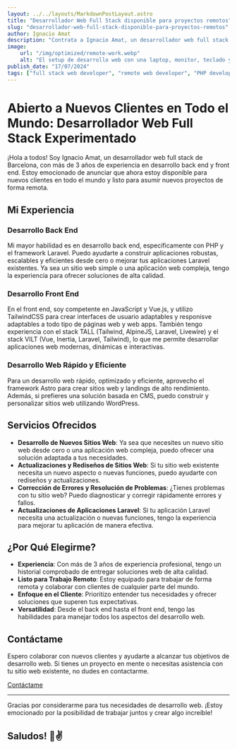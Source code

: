 ```yaml
---
layout: ../../layouts/MarkdownPostLayout.astro
title: "Desarrollador Web Full Stack disponible para proyectos remotos"
slug: "desarrollador-web-full-stack-disponible-para-proyectos-remotos"
author: Ignacio Amat
description: "Contrata a Ignacio Amat, un desarrollador web full stack experimentado de Barcelona, especializado en PHP, Laravel, stack TALL, stack VILT, JavaScript, Vue.js y TailwindCSS. Disponible para nuevos clientes en todo el mundo."
image:
    url: "/img/optimized/remote-work.webp"
    alt: "El setup de desarrollo web con una laptop, monitor, teclado y ratón en un escritorio limpio y organizado."
publish_date: "17/07/2024"
tags: ["full stack web developer", "remote web developer", "PHP developer", "Laravel developer", "web development services", "TailwindCSS"]
---
```

# Abierto a Nuevos Clientes en Todo el Mundo: Desarrollador Web Full Stack Experimentado

¡Hola a todos! Soy Ignacio Amat, un desarrollador web full stack de Barcelona, con más de 3 años de experiencia en desarrollo back end y front end. Estoy emocionado de anunciar que ahora estoy disponible para nuevos clientes en todo el mundo y listo para asumir nuevos proyectos de forma remota.

## Mi Experiencia

### Desarrollo Back End
Mi mayor habilidad es en desarrollo back end, específicamente con PHP y el framework Laravel. Puedo ayudarte a construir aplicaciones robustas, escalables y eficientes desde cero o mejorar tus aplicaciones Laravel existentes. Ya sea un sitio web simple o una aplicación web compleja, tengo la experiencia para ofrecer soluciones de alta calidad.

### Desarrollo Front End
En el front end, soy competente en JavaScript y Vue.js, y utilizo TailwindCSS para crear interfaces de usuario adaptables y responisve adaptables a todo tipo de páginas web y web apps. También tengo experiencia con el stack TALL (Tailwind, AlpineJS, Laravel, Livewire) y el stack VILT (Vue, Inertia, Laravel, Tailwind), lo que me permite desarrollar aplicaciones web modernas, dinámicas e interactivas.

### Desarrollo Web Rápido y Eficiente
Para un desarrollo web rápido, optimizado y eficiente, aprovecho el framework Astro para crear sitios web y landings de alto rendimiento. Además, si prefieres una solución basada en CMS, puedo construir y personalizar sitios web utilizando WordPress.

## Servicios Ofrecidos

- **Desarrollo de Nuevos Sitios Web**: Ya sea que necesites un nuevo sitio web desde cero o una aplicación web compleja, puedo ofrecer una solución adaptada a tus necesidades.
- **Actualizaciones y Rediseños de Sitios Web**: Si tu sitio web existente necesita un nuevo aspecto o nuevas funciones, puedo ayudarte con rediseños y actualizaciones.
- **Corrección de Errores y Resolución de Problemas**: ¿Tienes problemas con tu sitio web? Puedo diagnosticar y corregir rápidamente errores y fallos.
- **Actualizaciones de Aplicaciones Laravel**: Si tu aplicación Laravel necesita una actualización o nuevas funciones, tengo la experiencia para mejorar tu aplicación de manera efectiva.

## ¿Por Qué Elegirme?

- **Experiencia**: Con más de 3 años de experiencia profesional, tengo un historial comprobado de entregar soluciones web de alta calidad.
- **Listo para Trabajo Remoto**: Estoy equipado para trabajar de forma remota y colaborar con clientes de cualquier parte del mundo.
- **Enfoque en el Cliente**: Prioritizo entender tus necesidades y ofrecer soluciones que superen tus expectativas.
- **Versatilidad**: Desde el back end hasta el front end, tengo las habilidades para manejar todos los aspectos del desarrollo web.

## Contáctame

Espero colaborar con nuevos clientes y ayudarte a alcanzar tus objetivos de desarrollo web. Si tienes un proyecto en mente o necesitas asistencia con tu sitio web existente, no dudes en contactarme.

[Contáctame](mailto:ignacioamat@ignathedev.com)

---

Gracias por considerarme para tus necesidades de desarrollo web. ¡Estoy emocionado por la posibilidad de trabajar juntos y crear algo increíble!

Saludos! 🙌✌️
---

<style>
    article {
        text-wrap: pretty;
    }
    
    article h3 {
    font-weight: bold;
      font-size: 1.5em;
      margin-top: 1.5em;
    }

article ul, article ol {
    list-style-type: circle;
    margin: 10px 0 10px 20px;
}

article li h4 {
    /* add soft light font */
    font-weight: lighter;
    font-style: italic;
}

article blockquote {
    border-left: 4px solid #ddd;
    padding-left: 15px;
    color: #666;
    margin: 20px 0;
    font-style: italic;
}

article p a {
      cursor: pointer;
  display: inline-flex;
  align-items: center;
  padding: 0.5rem 1rem; /* py-2 px-4 */
  font-size: 0.875rem; /* text-sm */
  font-weight: 500; /* font-medium */
  color: #1f2937; /* text-gray-900 */
  background-color: #ffffff; /* bg-white */
  border: 1px solid #e5e7eb; /* border border-gray-200 */
  border-radius: 0.5rem; /* rounded-lg */
  transition: all 0.2s ease-in-out; /* transition */
}

article p a:hover {
    background-color: #f3f4f6; /* hover:bg-gray-100 */
  color: rgba(234, 179, 8, 0.9); /* hover:text-yellow-500/90 */
}

article p a:focus {
    z-index: 10; /* focus:z-10 */
  outline: none; /* focus:outline-none */
  border-color: #e5e7eb; /* focus:ring-gray-200 */
  box-shadow: 0 0 0 2px #e5e7eb; /* focus:ring-2 */
  color: rgba(234, 179, 8, 0.9); /* focus:text-yellow-500/90 */
}

article code {
    background-color: #f5f5f5;
    padding: 2px 4px;
    border-radius: 4px;
    font-family: 'Courier New', Courier, monospace;
}

article pre {
    background-color: #f5f5f5;
    padding: 10px;
    border-radius: 4px;
    overflow-x: auto;
}

@media (min-width: 601px) and (max-width: 1024px) {
    article {
        padding: 40px;
    }
}

@media (max-width: 600px) { 
    article {
      padding: 30px;
    }

 }
</style>